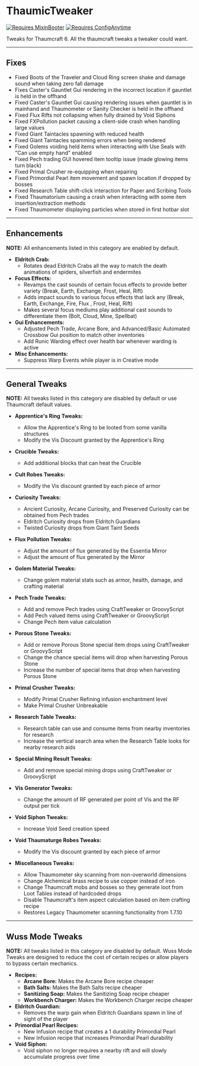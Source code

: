 # ThaumicTweaker

[![Requires MixinBooter](https://img.shields.io/badge/Requires-MixinBooter-3498db.svg?labelColor=34495e&style=for-the-badge)](https://www.curseforge.com/minecraft/mc-mods/mixin-booter)
[![Requires ConfigAnytime](https://img.shields.io/badge/Requires-ConfigAnytime-3498db.svg?labelColor=34495e&style=for-the-badge)](https://www.curseforge.com/minecraft/mc-mods/configanytime)

Tweaks for Thaumcraft 6. All the thaumcraft tweaks a tweaker could want.

---

## Fixes
- Fixed Boots of the Traveler and Cloud Ring screen shake and damage sound when taking zero fall damage
- Fixes Caster's Gauntlet Gui rendering in the incorrect location if gauntlet is held in the offhand
- Fixed Caster's Gauntlet Gui causing rendering issues when gauntlet is in mainhand and Thaumometer or Sanity Checker is held in the offhand
- Fixed Flux Rifts not collapsing when fully drained by Void Siphons
- Fixed FXPollution packet causing a client-side crash when handling large values
- Fixed Giant Taintacles spawning with reduced health
- Fixed Giant Taintacles spamming errors when being rendered
- Fixed Golems voiding held items when interacting with Use Seals with "Can use empty hand" enabled
- Fixed Pech trading GUI hovered item tooltip issue (made glowing items turn black)
- Fixed Primal Crusher re-equipping when repairing
- Fixed Primordial Pearl item movement and spawn location if dropped by bosses
- Fixed Research Table shift-click interaction for Paper and Scribing Tools
- Fixed Thaumatorium causing a crash when interacting with some item insertion/extraction methods
- Fixed Thaumometer displaying particles when stored in first hotbar slot

---

## Enhancements
**NOTE:** All enhancements listed in this category are enabled by default. 

- **Eldritch Crab:**
    - Rotates dead Eldritch Crabs all the way to match the death animations of spiders, silverfish and endermites
- **Focus Effects:** 
    - Revamps the cast sounds of certain focus effects to provide better variety (Break, Earth, Exchange, Frost, Heal, Rift)
    - Adds impact sounds to various focus effects that lack any (Break, Earth, Exchange, Fire, Flux , Frost, Heal, Rift)
    - Makes several focus mediums play additional cast sounds to differentiate them (Bolt, Cloud, Mine, Spellbat)
- **Gui Enhancements:**
    - Adjusted Pech Trade, Arcane Bore, and Advanced/Basic Automated Crossbow Gui position to match other inventories
    - Add Runic Warding effect over health bar whenever warding is active
- **Misc Enhancements:**
    - Suppress Warp Events while player is in Creative mode

---

## General Tweaks
**NOTE:** All tweaks listed in this category are disabled by default or use Thaumcraft default values. 

- **Apprentice's Ring Tweaks:**
    - Allow the Apprentice's Ring to be looted from some vanilla structures
    - Modify the Vis Discount granted by the Apprentice's Ring
- **Crucible Tweaks:**
    - Add additional blocks that can heat the Crucible
- **Cult Robes Tweaks:**
    - Modify the Vis discount granted by each piece of armor
- **Curiosity Tweaks:**
    - Ancient Curiosity, Arcane Curiosity, and Preserved Curiosity can be obtained from Pech trades
    - Eldritch Curiosity drops from Eldritch Guardians
    - Twisted Curiosity drops from Giant Taint Seeds
- **Flux Pollution Tweaks:**
    - Adjust the amount of flux generated by the Essentia Mirror
    - Adjust the amount of flux generated by the Mirror
- **Golem Material Tweaks:**
    - Change golem material stats such as armor, health, damage, and crafting material
- **Pech Trade Tweaks:** 
    - Add and remove Pech trades using CraftTweaker or GroovyScript
    - Add Pech valued items using CraftTweaker or GroovyScript
    - Change Pech item value calculation
- **Porous Stone Tweaks:**
    - Add or remove Porous Stone special item drops using CraftTweaker or GroovyScript
    - Change the chance special items will drop when harvesting Porous Stone
    - Increase the number of special items that drop when harvesting Porous Stone
- **Primal Crusher Tweaks:**
    - Modify Primal Crusher Refining infusion enchantment level
    - Make Primal Crusher Unbreakable
- **Research Table Tweaks:**
    - Research table can use and consume items from nearby inventories for research
    - Increase the vertical search area when the Research Table looks for nearby research aids
- **Special Mining Result Tweaks:** 
    - Add and remove special mining drops using CraftTweaker or GroovyScript
- **Vis Generator Tweaks:** 
    - Change the amount of RF generated per point of Vis and the RF output per tick
- **Void Siphon Tweaks:** 
    - Increase Void Seed creation speed
- **Void Thaumaturge Robes Tweaks:** 
    - Modify the Vis discount granted by each piece of armor

- **Miscellaneous Tweaks:**
    - Allow Thaumometer sky scanning from non-overworld dimensions
    - Change Alchemical brass recipe to use copper instead of iron
    - Change Thaumcraft mobs and bosses so they generate loot from Loot Tables instead of hardcoded drops
    - Disable Thaumcraft's item aspect calculation based on item crafting recipe 
    - Restores Legacy Thaumometer scanning functionality from 1.7.10


---

## Wuss Mode Tweaks
**NOTE:** All tweaks listed in this category are disabled by default. Wuss Mode Tweaks are designed to reduce the cost of certain recipes or allow players to bypass certain mechanics.

- **Recipes:**
    - **Arcane Bore:** Makes the Arcane Bore recipe cheaper
    - **Bath Salts:** Makes the Bath Salts recipe cheaper
    - **Sanitizing Soap:** Makes the Sanitizing Soap recipe cheaper
    - **Workbench Charger:** Makes the Workbench Charger recipe cheaper
- **Eldritch Guardian:** 
    - Removes the warp gain when Eldritch Guardians spawn in line of sight of the player
- **Primordial Pearl Recipes:**
    - New Infusion recipe that creates a 1 durability Primordial Pearl
    - New Infusion recipe that increases Primordial Pearl durability
- **Void Siphon:**
    - Void siphon no longer requires a nearby rift and will slowly accumulate progress over time
